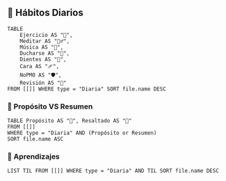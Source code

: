 ## 🔂 Hábitos Diarios

```dataview
TABLE
	Ejercicio AS "💪",
	Meditar AS "🧘‍♂️",
	Música AS "🎼",
	Ducharse AS "🚿",
	Dientes AS "🦷",
	Cara AS "🩹",
	NoPMO AS "🛡",
	Revisión AS "📆"
FROM [[]] WHERE type = "Diaria" SORT file.name DESC
```

### 🏁 Propósito VS Resumen

```dataview
TABLE Propósito AS "🏁", Resaltado AS "🛟"
FROM [[]]
WHERE type = "Diaria" AND (Propósito or Resumen)
SORT file.name ASC
```

### 🧠 Aprendizajes

```dataview
LIST TIL FROM [[]] WHERE type = "Diaria" AND TIL SORT file.name DESC
```
